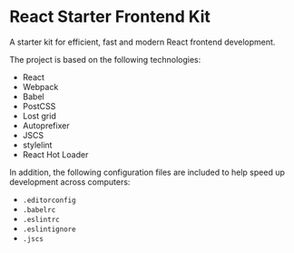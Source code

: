 # React Starter Frontend Kit

A starter kit for efficient, fast and modern React frontend development.

The project is based on the following technologies:

- React
- Webpack
- Babel
- PostCSS
- Lost grid
- Autoprefixer
- JSCS
- stylelint
- React Hot Loader

In addition, the following configuration files are included to help speed up development across computers:
- `.editorconfig`
- `.babelrc`
- `.eslintrc`
- `.eslintignore`
- `.jscs`
